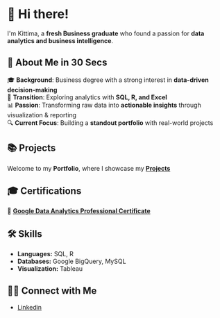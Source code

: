 
# 👋 Hi there!  

I'm Kittima, a **fresh Business graduate** who found a passion for **data analytics and business intelligence**.  

## 📌 About Me in 30 Secs  

🎓 **Background**: Business degree with a strong interest in **data-driven decision-making**  
🚀 **Transition**: Exploring analytics with **SQL, R, and Excel**  
📊 **Passion**: Transforming raw data into **actionable insights** through visualization & reporting  
🔍 **Current Focus**: Building a **standout portfolio** with real-world projects  

## 📚 Projects
Welcome to my **Portfolio**, where I showcase my **[Projects](https://github.com/KittimaRodriguez/Portfolio/blob/main/README.md)**

## 🎓 Certifications  
📜 **[Google Data Analytics Professional Certificate]()**  

## 🛠️ Skills  
- **Languages:** SQL, R  
- **Databases:** Google BigQuery, MySQL  
- **Visualization:** Tableau  

## 👋🏻 Connect with Me
- [Linkedin](https://www.linkedin.com/in/kittima-rodriguez/)

